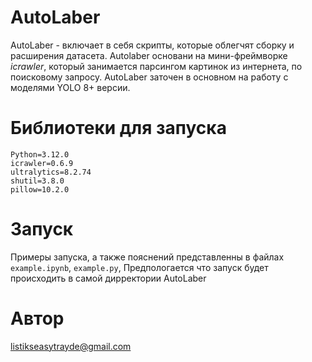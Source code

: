 # AutoLaber
AutoLaber - включает в себя скрипты, которые облегчят сборку и расширения датасета. Autolaber основани на мини-фреймворке *icrawler*, который занимается парсингом картинок из интернета, по поисковому запросу. AutoLaber заточен в основном на работу с моделями YOLO 8+ версии.

# Библиотеки для запуска
```
Python=3.12.0
icrawler=0.6.9
ultralytics=8.2.74
shutil=3.8.0
pillow=10.2.0
```


# Запуск
Примеры запуска, а также пояснений представленны в файлах `example.ipynb`, `example.py`, Предпологается что запуск будет происходить в самой дирректории AutoLaber

# Автор
listikseasytrayde@gmail.com